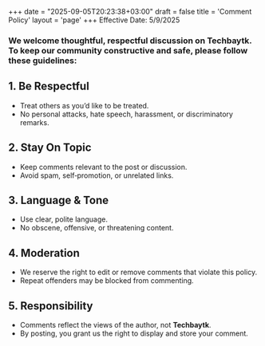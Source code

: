 +++
date = "2025-09-05T20:23:38+03:00"
draft = false
title = 'Comment Policy'
layout = 'page'
+++
Effective Date: 5/9/2025

### We welcome thoughtful, respectful discussion on **Techbaytk**. To keep our community constructive and safe, please follow these guidelines:

## 1. Be Respectful

- Treat others as you’d like to be treated.
- No personal attacks, hate speech, harassment, or discriminatory remarks.

## 2. Stay On Topic

- Keep comments relevant to the post or discussion.
- Avoid spam, self‑promotion, or unrelated links.

## 3. Language & Tone

- Use clear, polite language.
- No obscene, offensive, or threatening content.

## 4. Moderation

- We reserve the right to edit or remove comments that violate this policy.
- Repeat offenders may be blocked from commenting.

## 5. Responsibility

- Comments reflect the views of the author, not **Techbaytk**.
- By posting, you grant us the right to display and store your comment.
